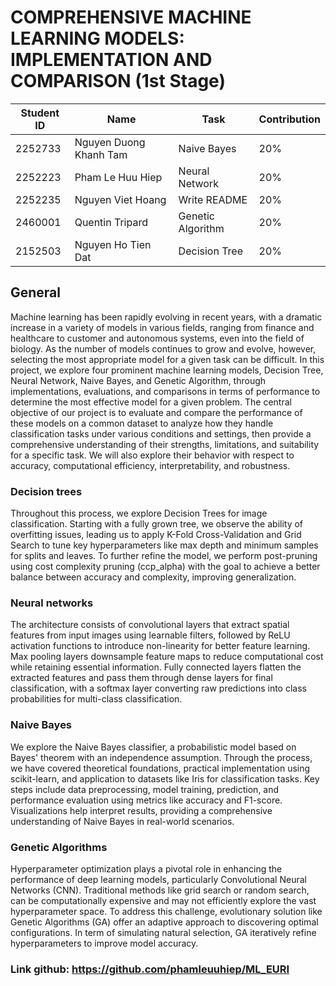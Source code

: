 # COMPREHENSIVE MACHINE LEARNING MODELS: IMPLEMENTATION AND COMPARISON (1st Stage) 

<div align='center'>

| **Student ID** | **Name** | **Task** | **Contribution** |
| -------------- | ---------------------- | --------------- | ----------------------- |
| 2252733        | Nguyen Duong Khanh Tam | Naive Bayes     |           20%           |
| 2252223        | Pham Le Huu Hiep       | Neural Network  |           20%           |
| 2252235        | Nguyen Viet Hoang      | Write README    |           20%           |
| 2460001        | Quentin Tripard        | Genetic Algorithm | 20% |
| 2152503        | Nguyen Ho Tien Dat     | Decision Tree   |           20%           |

</div>

## General
Machine learning has been rapidly evolving in recent years, with a dramatic increase in a variety of models in various fields, ranging from finance and healthcare to customer and autonomous systems, even into the field of biology. As the number of models continues to grow and evolve, however, selecting the most appropriate model for a given task can be difficult. In this project, we explore four prominent machine learning models, Decision Tree, Neural Network, Naive Bayes, and Genetic Algorithm, through implementations, evaluations, and comparisons in terms of performance to determine the most effective model for a given problem. The central objective of our project is to evaluate and compare the performance of these models on a common dataset to analyze how they handle classification tasks under various conditions and settings, then provide a comprehensive understanding of their strengths, limitations, and suitability for a specific task. We will also explore their behavior with respect to accuracy, computational efficiency, interpretability, and robustness.

### Decision trees
Throughout this process, we explore Decision Trees for image classification. Starting with a fully grown tree, we observe the ability of overfitting issues, leading us to apply K-Fold Cross-Validation and Grid Search to tune key hyperparameters like max depth and minimum samples for splits and leaves. To further refine the model, we perform post-pruning using cost complexity pruning (ccp_alpha) with the goal to achieve a better balance between accuracy and complexity, improving generalization.

### Neural networks
The architecture consists of convolutional layers that extract spatial features from input images using learnable filters, followed by ReLU activation functions to introduce non-linearity for better feature learning. Max pooling layers downsample feature maps to reduce computational cost while retaining essential information. Fully connected layers flatten the extracted features and pass them through dense layers for final classification, with a softmax layer converting raw predictions into class probabilities for multi-class classification.

### Naive Bayes
We explore the Naive Bayes classifier, a probabilistic model based on Bayes' theorem with an independence assumption. Through the process, we have covered theoretical foundations, practical implementation using scikit-learn, and application to datasets like Iris for classification tasks. Key steps include data preprocessing, model training, prediction, and performance evaluation using metrics like accuracy and F1-score. Visualizations help interpret results, providing a comprehensive understanding of Naive Bayes in real-world scenarios.

### Genetic Algorithms
Hyperparameter optimization plays a pivotal role in enhancing the performance of deep learning models, particularly Convolutional Neural Networks (CNN). Traditional methods like grid search or random search, can be computationally expensive and may not efficiently explore the vast hyperparameter space. To address this challenge, evolutionary solution like Genetic Algorithms (GA) offer an adaptive approach to discovering optimal configurations. In term of simulating natural selection, GA iteratively refine hyperparameters to improve model accuracy. 
### Link github: https://github.com/phamleuuhiep/ML_EURI
